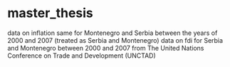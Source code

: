 # master_thesis


data on inflation same for Montenegro and Serbia between the years of 2000 and 2007 (treated as Serbia and Montenegro)
data on fdi for Serbia and Montenegro between 2000 and 2007 from The United Nations Conference on Trade and Development (UNCTAD)